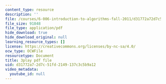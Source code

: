 ```yaml
---
content_type: resource
description: ''
file: /courses/6-006-introduction-to-algorithms-fall-2011/d31772a72d7c51fd2149137c3c5b9a12_w6nuXg0BISo.pdf
file_size: 91848
file_type: application/pdf
hide_download: true
hide_download_original: null
learning_resource_types: []
license: https://creativecommons.org/licenses/by-nc-sa/4.0/
ocw_type: OCWFile
resourcetype: Document
title: 3play pdf file
uid: d31772a7-2d7c-51fd-2149-137c3c5b9a12
video_metadata:
  youtube_id: null
---
```

